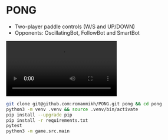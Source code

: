 # PONG

- Two-player paddle controls (W/S and UP/DOWN)
- Opponents: OscillatingBot, FollowBot and SmartBot

![screen capture](https://i.imgur.com/VQqQeKe.mp4)

```sh
git clone git@github.com:romanmikh/PONG.git pong && cd pong
python3 -m venv .venv && source .venv/bin/activate
pip install --upgrade pip
pip install -r requirements.txt
pytest
python3 -m game.src.main
```